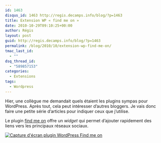 ```yaml
---
id: 1463
disqus_id: 1463 http://regis.decamps.info/blog/?p=1463
title: Extension WP « find me on »
date: 2010-10-29T09:10:25+00:00
author: Régis
layout: post
guid: http://regis.decamps.info/blog/?p=1463
permalink: /blog/2010/10/extension-wp-find-me-on/
tmac_last_id:
  - ""
dsq_thread_id:
  - "589857153"
categories:
  - Extensions
tags:
  - Wordpress
---
```

Hier, une collègue me demandait quels étaient les plugins sympas pour WordPress. Après tout, cela peut intéresser d’autres bloggers. Je vais donc faire une petite série d’articles pour indiquer ceux que j’utilise.

Le plugin [find me on](http://wordpress.org/extend/plugins/find-me-on/) offre un _widget_ qui permet d’ajouter rapidement des liens vers les principaux réseaux sociaux.

[<img src="/blog/wp-content/uploads/2010/10/screenshot-findmeon-350x184.png" alt="Capture d&#039;écran plugin WordPress Find me on" title="screenshot-findmeon" width="350" height="184" class="alignnone size-medium wp-image-1464" srcset="/blog/wp-content/uploads/2010/10/screenshot-findmeon-350x184.png 350w, /blog/wp-content/uploads/2010/10/screenshot-findmeon-1024x539.png 1024w, /blog/wp-content/uploads/2010/10/screenshot-findmeon.png 1123w" sizes="(max-width: 350px) 100vw, 350px" />](/blog/wp-content/uploads/2010/10/screenshot-findmeon.png)
